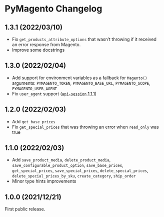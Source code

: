# PyMagento Changelog

## 1.3.1 (2022/03/10)

* Fix `get_products_attribute_options` that wasn’t throwing if it received an error response from Magento.
* Improve some docstrings

## 1.3.0 (2022/02/04)

* Add support for environment variables as a fallback for `Magento()` arguments: `PYMAGENTO_TOKEN`, `PYMAGENTO_BASE_URL`, `PYMAGENTO_SCOPE`, `PYMAGENTO_USER_AGENT`
* Fix `user_agent` support ([`api-session` 1.1.1][as111])

[as111]: https://github.com/Bixoto/api-session/blob/main/CHANGELOG.md#111-20220204

## 1.2.0 (2022/02/03)

* Add `get_base_prices`
* Fix `get_special_prices` that was throwing an error when `read_only` was true

## 1.1.0 (2022/02/03)

* Add `save_product_media`, `delete_product_media`, `save_configurable_product_option`, `save_base_prices`,
  `get_special_prices`, `save_special_prices`, `delete_special_prices`, `delete_special_prices_by_sku`,
  `create_category`, `ship_order`
* Minor type hints improvements

## 1.0.0 (2021/12/21)

First public release.
